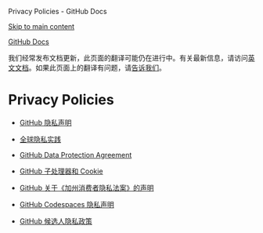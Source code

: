 Privacy Policies - GitHub Docs

[Skip to main content](#main-content)

[](/cn)[GitHub Docs](/cn)

我们经常发布文档更新，此页面的翻译可能仍在进行中。有关最新信息，请访问[英文文档](/en)。如果此页面上的翻译有问题，请[告诉我们](https://github.com/contact?form[subject]=translation%20issue%20on%20docs.github.com&form[comments]=)。

Privacy Policies
==========

* [GitHub 隐私声明](/cn/site-policy/privacy-policies/github-privacy-statement)

* [全球隐私实践](/cn/site-policy/privacy-policies/global-privacy-practices)

* [GitHub Data Protection Agreement](/cn/site-policy/privacy-policies/github-data-protection-agreement)

* [GitHub 子处理器和 Cookie](/cn/site-policy/privacy-policies/github-subprocessors-and-cookies)

* [GitHub 关于《加州消费者隐私法案》的声明](/cn/site-policy/privacy-policies/githubs-notice-about-the-california-consumer-privacy-act)

* [GitHub Codespaces 隐私声明](/cn/site-policy/privacy-policies/github-codespaces-privacy-statement)

* [GitHub 候选人隐私政策](/cn/site-policy/privacy-policies/github-candidate-privacy-policy)
